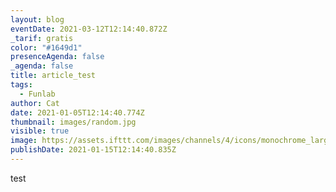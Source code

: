 ```yaml
---
layout: blog
eventDate: 2021-03-12T12:14:40.872Z
_tarif: gratis
color: "#1649d1"
presenceAgenda: false
_agenda: false
title: article_test
tags:
  - Funlab
author: Cat
date: 2021-01-05T12:14:40.774Z
thumbnail: images/random.jpg
visible: true
image: https://assets.ifttt.com/images/channels/4/icons/monochrome_large.png
publishDate: 2021-01-15T12:14:40.835Z
---
```

test